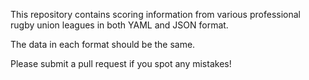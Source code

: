 This repository contains scoring information from various professional rugby union leagues in both YAML and JSON format.

The data in each format should be the same.

Please submit a pull request if you spot any mistakes!